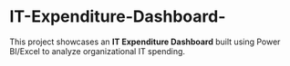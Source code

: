 # IT-Expenditure-Dashboard-
This project showcases an **IT Expenditure Dashboard** built using Power BI/Excel to analyze organizational IT spending.
